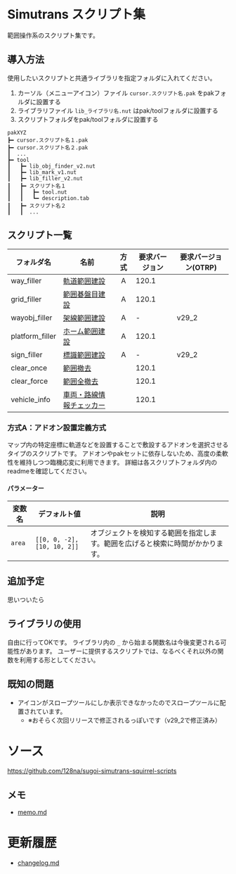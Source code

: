 # Simutrans スクリプト集

範囲操作系のスクリプト集です。


## 導入方法

使用したいスクリプトと共通ライブラリを指定フォルダに入れてください。

1. カーソル（メニューアイコン）ファイル `cursor.スクリプト名.pak` をpakフォルダに設置する
1. ライブラリファイル `lib_ライブラリ名.nut` はpak/toolフォルダに設置する
1. スクリプトフォルダをpak/toolフォルダに設置する

```
pakXYZ
┣━ cursor.スクリプト名１.pak
┣━ cursor.スクリプト名２.pak
┃  ...
┣━ tool
┃   ┣━ lib_obj_finder_v2.nut
┃   ┣━ lib_mark_v1.nut
┃   ┣━ lib_filler_v2.nut
┃   ┣━ スクリプト名１
┃   ┃   ┣━ tool.nut
┃   ┃   ┗━ description.tab
┃   ┣━ スクリプト名２
┃   ┃  ...
```

## スクリプト一覧

|フォルダ名|名前|方式|要求バージョン|要求バージョン(OTRP)|
|---             |---                                    |:---:|---|---  |
|way_filler      |[軌道範囲建設](/way_filler)             |A  |120.1|     |
|grid_filler     |[範囲碁盤目建設](/grid_filler)          |A  |120.1|     |
|wayobj_filler   |[架線範囲建設](/wayobj_filler)          |A  |-    |v29_2|
|platform_filler |[ホーム範囲建設](/platform_filler)      |A  |120.1|     |
|sign_filler     |[標識範囲建設](/sign_filler)            |A  |-    |v29_2|
|clear_once      |[範囲撤去](/clear_once)                 |   |120.1|     |
|clear_force     |[範囲全撤去](/clear_force)              |   |120.1|     |
|vehicle_info    |[車両・路線情報チェッカー](/vehicle_info)|   |120.1|     |

### 方式A：アドオン設置定義方式

マップ内の特定座標に軌道などを設置することで敷設するアドオンを選択させるタイプのスクリプトです。
アドオンやpakセットに依存しないため、高度の柔軟性を維持しつつ臨機応変に利用できます。
詳細は各スクリプトフォルダ内のreadmeを確認してください。


#### パラメーター

|変数名|デフォルト値|説明|
|---|---|---|
|`area`|`[[0, 0, -2],[10, 10, 2]]`|オブジェクトを検知する範囲を指定します。範囲を広げると検索に時間がかかります。|


## 追加予定

思いついたら


## ライブラリの使用

自由に行ってOKです。
ライブラリ内の `_` から始まる関数名は今後変更される可能性があります。
ユーザーに提供するスクリプトでは、なるべくそれ以外の関数を利用する形としてください。


## 既知の問題

- アイコンがスロープツールにしか表示できなかったのでスロープツールに配置されています。
  - ※おそらく次回リリースで修正されるっぽいです（v29_2で修正済み）


# ソース
https://github.com/128na/sugoi-simutrans-squirrel-scripts


## メモ

- [memo.md](/memo.md)


# 更新履歴

- [changelog.md](/changelog.md)
